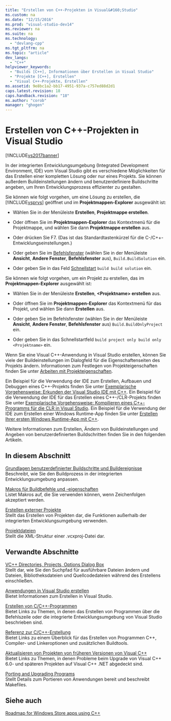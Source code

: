 ```yaml
---
title: "Erstellen von C++-Projekten in Visual&#160;Studio"
ms.custom: na
ms.date: "12/15/2016"
ms.prod: "visual-studio-dev14"
ms.reviewer: na
ms.suite: na
ms.technology: 
  - "devlang-cpp"
ms.tgt_pltfrm: na
ms.topic: "article"
dev_langs: 
  - "C++"
helpviewer_keywords: 
  - "Builds [C++], Informationen über Erstellen in Visual Studio"
  - "Projekte [C++], Erstellen"
  - "Visual C++-Projekte, Erstellen"
ms.assetid: 9e8bc1a2-bb17-4951-937a-c757ed88d2d1
caps.latest.revision: 18
caps.handback.revision: "18"
ms.author: "corob"
manager: "ghogen"
---
```

# Erstellen von C++-Projekten in Visual&#160;Studio
[!INCLUDE[vs2017banner](../assembler/inline/includes/vs2017banner.md)]

In der integrierten Entwicklungsumgebung \(Integrated Development Environment, IDE\) vom Visual Studio gibt es verschiedene Möglichkeiten für das Erstellen einer kompletten Lösung oder nur eines Projekts.  Sie können außerdem Buildeinstellungen ändern und benutzerdefiniere Buildschritte angeben, um Ihren Entwicklungsprozess effizienter zu gestalten.  
  
 Sie können wie folgt vorgehen, um eine Lösung zu erstellen, die [!INCLUDE[vsprvs](../assembler/masm/includes/vsprvs_md.md)] geöffnet und im **Projektmappen\-Explorer** ausgewählt ist:  
  
-   Wählen Sie in der Menüleiste **Erstellen**, **Projektmappe erstellen**.  
  
-   Oder öffnen Sie im **Projektmappen\-Explorer** das Kontextmenü für die Projektmappe, und wählen Sie dann **Projektmappe erstellen** aus.  
  
-   Oder drücken Sie F7.  \(Das ist das Standardtastenkürzel für die C\-\/C\+\+\-Entwicklungseinstellungen.\)  
  
-   Oder geben Sie im [Befehlsfenster](../Topic/Command%20Window.md) \(wählen Sie in der Menüleiste **Ansicht**, **Andere Fenster**, **Befehlsfenster** aus\), `Build.BuildSolution` ein.  
  
-   Oder geben Sie in das Feld [Schnellstart](../Topic/Quick%20Launch,%20Environment,%20Options%20Dialog%20Box.md) `build build solution` ein.  
  
 Sie können wie folgt vorgehen, um ein Projekt zu erstellen, das im **Projektmappen\-Explorer** ausgewählt ist:  
  
-   Wählen Sie in der Menüleiste **Erstellen**, **\<Projektname\> erstellen** aus.  
  
-   Oder öffnen Sie im **Projektmappen\-Explorer** das Kontextmenü für das Projekt, und wählen Sie dann **Erstellen** aus.  
  
-   Oder geben Sie im Befehlsfenster \(wählen Sie in der Menüleiste **Ansicht**, **Andere Fenster**, **Befehlsfenster** aus\) `Build.BuildOnlyProject` ein.  
  
-   Oder geben Sie in das Schnellstartfeld `build project only build only <Projektname>` ein.  
  
 Wenn Sie eine Visual C\+\+\-Anwendung in Visual Studio erstellen, können Sie viele der Buildeinstellungen im Dialogfeld für die Eigenschaftenseiten des Projekts ändern.  Informationen zum Festlegen von Projekteigenschaften finden Sie unter [Arbeiten mit Projekteigenschaften](../ide/working-with-project-properties.md).  
  
 Ein Beispiel für die Verwendung der IDE zum Erstellen, Aufbauen und Debuggen eines C\+\+\-Projekts finden Sie unter [Exemplarische Vorgehensweise: Erkunden der Visual Studio IDE mit C\+\+](../Topic/Getting%20Started%20with%20C++%20in%20Visual%20Studio.md).  Ein Beispiel für die Verwendung der IDE für das Erstellen eines C\+\+\-\/CLR\-Projekts finden Sie unter [Exemplarische Vorgehensweise: Kompilieren eines C\+\+\-Programms für die CLR in Visual Studio](../ide/walkthrough-compiling-a-cpp-program-that-targets-the-clr-in-visual-studio.md).  Ein Beispiel für die Verwendung der IDE zum Erstellen einer Windows Runtime\-App finden Sie unter [Erstellen Ihrer ersten Windows Runtime\-App mit C\+\+](http://msdn.microsoft.com/library/windows/apps/hh974580.aspx).  
  
 Weitere Informationen zum Erstellen, Ändern von Buildeinstellungen und Angeben von benutzerdefinierten Buildschritten finden Sie in den folgenden Artikeln.  
  
## In diesem Abschnitt  
 [Grundlagen benutzerdefinierter Buildschritte und Buildereignisse](../ide/understanding-custom-build-steps-and-build-events.md)  
 Beschreibt, wie Sie den Buildprozess in der integrierten Entwicklungsumgebung anpassen.  
  
 [Makros für Buildbefehle und \-eigenschaften](../ide/common-macros-for-build-commands-and-properties.md)  
 Listet Makros auf, die Sie verwenden können, wenn Zeichenfolgen akzeptiert werden.  
  
 [Erstellen externer Projekte](../ide/building-external-projects.md)  
 Stellt das Erstellen von Projekten dar, die Funktionen außerhalb der integrierten Entwicklungsumgebung verwenden.  
  
 [Projektdateien](../ide/project-files.md)  
 Stellt die XML\-Struktur einer .vcxproj\-Datei dar.  
  
## Verwandte Abschnitte  
 [VC\+\+ Directories, Projects, Options Dialog Box](assetId:///e027448b-c811-4c3d-8531-4325ad3f6e02)  
 Stellt dar, wie Sie den Suchpfad für ausführbare Dateien ändern und Dateien, Bibliotheksdateien und Quellcodedateien während des Erstellens einschließen.  
  
 [Anwendungen in Visual Studio erstellen](../Topic/Compiling%20and%20Building%20in%20Visual%20Studio.md)  
 Bietet Informationen zum Erstellen in Visual Studio.  
  
 [Erstellen von C\/C\+\+\-Programmen](../build/building-c-cpp-programs.md)  
 Bietet Links zu Themen, in denen das Erstellen von Programmen über die Befehlszeile oder die integrierte Entwicklungsumgebung von Visual Studio beschrieben sind.  
  
 [Referenz zur C\/C\+\+\-Erstellung](../build/reference/c-cpp-building-reference.md)  
 Bietet Links zu einem Überblick für das Erstellen von Programmen C\+\+, Compiler\- und Linkeroptionen und zusätzlichen Buildtools.  
  
 [Aktualisieren von Projekten von früheren Versionen von Visual C\+\+](../porting/upgrading-projects-from-earlier-versions-of-visual-cpp.md)  
 Bietet Links zu Themen, in denen Probleme beim Upgrade von Visual C\+\+ 6.0\- und späteren Projekten auf Visual C\+\+ .NET abgedeckt sind.  
  
 [Porting and Upgrading Programs](assetId:///c36c44b3-5a9b-4bb4-9b7a-469aa770ed00)  
 Stellt Details zum Portieren von Anwendungen bereit und beschreibt Makefiles.  
  
## Siehe auch  
 [Roadmap for Windows Store apps using C\+\+](assetId:///0b71e4a4-5d8a-4a20-b2ec-e40062675ec1)